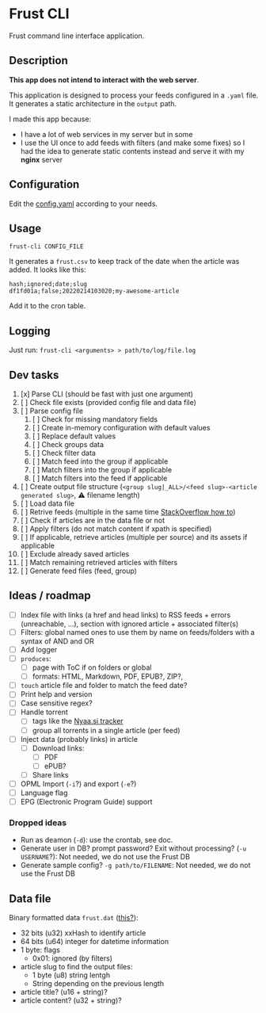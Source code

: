 # Frust CLI

Frust command line interface application.

## Description

**This app does not intend to interact with the web server**.

This application is designed to process your feeds configured in a `.yaml` file. It generates a static architecture in the `output` path.

I made this app because:

* I have a lot of web services in my server but in some
* I use the UI once to add feeds with filters (and make some fixes) so I had the idea to generate static contents instead and serve it with my **nginx** server

## Configuration

Edit the [config.yaml](config.yaml) according to your needs.

## Usage

`frust-cli CONFIG_FILE`

It generates a `frust.csv` to keep track of the date when the article was added. It looks like this:

```csv
hash;ignored;date;slug
df1fd01a;false;20220214103020;my-awesome-article
```

Add it to the cron table.

## Logging

Just run: `frust-cli <arguments> > path/to/log/file.log`

## Dev tasks

1) [x] Parse CLI (should be fast with just one argument)
2) [ ] Check file exists (provided config file and data file)
3) [ ] Parse config file
   1) [ ] Check for missing mandatory fields
   2) [ ] Create in-memory configuration with default values
   3) [ ] Replace default values
   4) [ ] Check groups data
   5) [ ] Check filter data
   6) [ ] Match feed into the group if applicable
   7) [ ] Match filters into the group if applicable
   8) [ ] Match filters into the feed if applicable
5) [ ] Create output file structure (`<group slug|_ALL>/<feed slug>-<article generated slug>`, ⚠ filename length)
6) [ ] Load data file
7) [ ] Retrive feeds (multiple in the same time [StackOverflow how to](https://stackoverflow.com/questions/51044467/how-can-i-perform-parallel-asynchronous-http-get-requests-with-reqwest))
8) [ ] Check if articles are in the data file or not
9) [ ] Apply filters (do not match content if xpath is specified)
10) [ ] If applicable, retrieve articles (multiple per source) and its assets if applicable
11) [ ] Exclude already saved articles
12) [ ] Match remaining retrieved articles with filters
13) [ ] Generate feed files (feed, group)

## Ideas / roadmap

- [ ] Index file with links (a href and head links) to RSS feeds + errors (unreachable, ...), section with ignored article + associated filter(s)
- [ ] Filters: global named ones to use them by name on feeds/folders with a syntax of AND and OR
- [ ]  Add logger
- [ ] `produces`:
  - [ ] page with ToC if on folders or global
  - [ ] formats: HTML, Markdown, PDF, EPUB?, ZIP?, 
- [ ] `touch` article file and folder to match the feed date?
- [ ] Print help and version
- [ ] Case sensitive regex?
- [ ] Handle torrent
  - [ ] tags like the [Nyaa.si tracker](https://nyaa.si)
  - [ ] group all torrents in a single article (per feed)
- [ ] Inject data (probably links) in article
  - [ ] Download links:
    - [ ] PDF
    - [ ] ePUB?
  - [ ] Share links
- [ ] OPML Import (`-i`?) and export (`-e`?)
- [ ] Language flag
- [ ] EPG (Electronic Program Guide) support

### Dropped ideas

- Run as deamon (`-d`): use the crontab, see doc.
- Generate user in DB? prompt password? Exit without processing? (`-u USERNAME`?): Not needed, we do not use the Frust DB 
- Generate sample config? `-g path/to/FILENAME`: Not needed, we do not use the Frust DB

## Data file

Binary formatted data `frust.dat` ([this?](https://stackoverflow.com/questions/53826371/how-to-create-a-binary-file-with-rust)):

* 32 bits (u32) xxHash to identify article
* 64 bits (u64) integer for datetime information
* 1 byte: flags
  * 0x01: ignored (by filters)
* article slug to find the output files:
  * 1 byte (u8) string lentgh
  * String depending on the previous length
* article title? (u16 + string)?
* article content? (u32 + string)?

